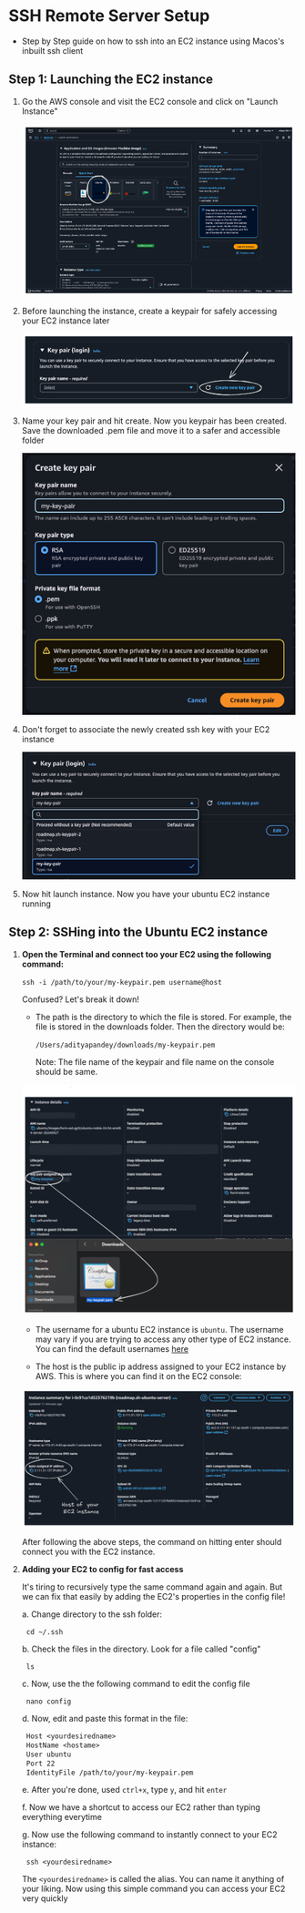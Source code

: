 # SSH Remote Server Setup

- Step by Step guide on how to ssh into an EC2 instance using Macos's inbuilt ssh client

## Step 1: Launching the EC2 instance

1) Go the AWS console and visit the EC2 console and click on "Launch Instance"

    ![](./screenshots/ec2.png)

2) Before launching the instance, create a keypair for safely accessing your EC2 instance later

    ![](./screenshots/keypair1.png)

3) Name your key pair and hit create. Now you keypair has been created. Save the downloaded .pem file and move it to a safer and accessible folder

    ![](./screenshots/keypair2.png)

4) Don't forget to associate the newly created ssh key with your EC2 instance

    ![](./screenshots/keypair3.png)

5) Now hit launch instance. Now you have your ubuntu EC2 instance running

## Step 2: SSHing into the Ubuntu EC2 instance

1) **Open the Terminal and connect too your EC2 using the following command:**

    `ssh -i /path/to/your/my-keypair.pem username@host`

    Confused? Let's break it down!

    - The path is the directory to which the file is stored. For example, the file is stored in the downloads folder. Then the directory would be: 
    
        `/Users/adityapandey/downloads/my-keypair.pem`

        Note: The file name  of the keypair and file name on the console should be same.

    ![](./screenshots/filename.png)

    - The username for a ubuntu EC2 instance is `ubuntu`. The username may vary if you are trying to access any other type of EC2 instance. You can find the default usernames [here](https://docs.aws.amazon.com/AWSEC2/latest/UserGuide/managing-users.html#ami-default-user-names)

    - The host is the public ip address assigned to your EC2 instance by AWS. This is where you can find it on the EC2 console:

    ![](./screenshots/host.png)

    After following the above steps, the command on hitting enter should connect you with the  EC2 instance.

2) **Adding your EC2 to config for fast access**

    It's tiring to recursively type the same command again and again. But we can fix that  easily by adding the EC2's properties in the config file!
    
    a. Change directory to the  ssh folder:

        cd ~/.ssh

    b. Check the files in the directory. Look for a file called "config"

        ls
    
    c. Now, use the the following command to edit the config file

        nano config

    d. Now, edit and paste this format in the file: 

        Host <yourdesiredname>
        HostName <hostame>
        User ubuntu
        Port 22
        IdentityFile /path/to/your/my-keypair.pem

    e. After you're done, used `ctrl+x`, type `y`, and hit `enter`

    f. Now we have a shortcut to access our EC2 rather than typing everything everytime

    g. Now use the following command to instantly connect to your EC2 instance:
    
        ssh <yourdesiredname>

    The `<yourdesiredname>` is called the alias. You can name it anything of your liking. Now using this simple command you can access your EC2 very quickly